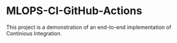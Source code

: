 # MLOPS-CI-GitHub-Actions
This project is a demonstration of an end-to-end implementation of Continious Integration.
